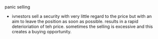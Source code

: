 panic selling
- ivnestors sell a security with very little regard to the price but with an aim to leave the position as soon as possible. results in a rapid deterioriation of teh price. sometimes the selling is excessive and this creates a buying opportunity. 